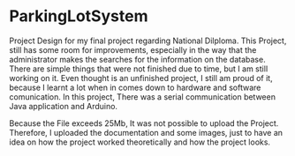 # ParkingLotSystem
Project Design for my final project regarding National Dilploma.
This Project, still has some room for improvements, especially in the way that the administrator makes the searches for the information
on the database. There are simple things that were not finished due to time, but I am still working on it. Even thought is an unfinished
project, I still am proud of it, because I learnt a lot when in comes down to hardware and software comunication. 
In this project, There was a serial communication between Java application and Arduino.

Because the File exceeds 25Mb, It was not possible to upload the Project. Therefore, I uploaded the documentation and some images, just to have an idea on how the project worked theoretically and how the project looks.

